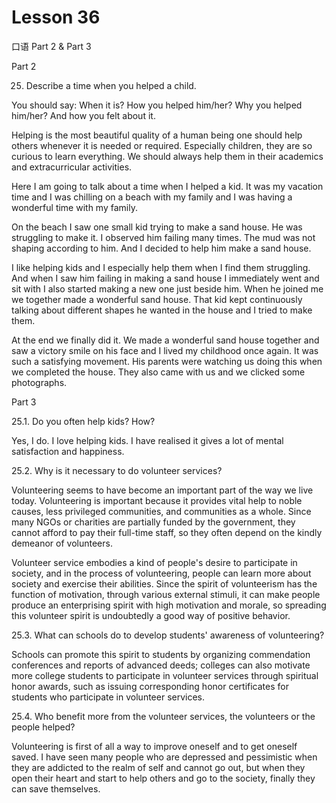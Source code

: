 # Lesson 36

口语 Part 2 & Part 3

Part 2

25.   Describe a time when you helped a child. 

You should say:
When it is?
How you helped him/her?
Why you helped him/her?
And how you felt about it.

Helping is the most beautiful quality of a human being one should help others whenever it is needed or required. Especially children, they are so curious to learn everything. We should always help them in their academics and extracurricular activities.

Here I am going to talk about a time when I helped a kid. It was my vacation time and I was chilling on a beach with my family and I was having a wonderful time with my family.

On the beach I saw one small kid trying to make a sand house. He was struggling to make it. I observed him failing many times. The mud was not shaping according to him. And I decided to help him make a sand house.

I like helping kids and I especially help them when I find them struggling. And when I saw him failing in making a sand house I immediately went and sit with I also started making a new one just beside him. When he joined me we together made a wonderful sand house. That kid kept continuously talking about different shapes he wanted in the house and I tried to make them.

At the end we finally did it. We made a wonderful sand house together and saw a victory smile on his face and I lived my childhood once again. It was such a satisfying movement. His parents were watching us doing this when we completed the house. They also came with us and we clicked some photographs.

Part 3


25.1. Do you often help kids? How?

Yes, I do. I love helping kids. I have realised it gives a lot of mental satisfaction and happiness.

25.2. Why is it necessary to do volunteer services?

Volunteering seems to have become an important part of the way we live today. Volunteering is important because it provides vital help to noble causes, less privileged communities, and communities as a whole. Since many NGOs or charities are partially funded by the government, they cannot afford to pay their full-time staff, so they often depend on the kindly demeanor of volunteers.

Volunteer service embodies a kind of people's desire to participate in society, and in the process of volunteering, people can learn more about society and exercise their abilities. Since the spirit of volunteerism has the function of motivation, through various external stimuli, it can make people produce an enterprising spirit with high motivation and morale, so spreading this volunteer spirit is undoubtedly a good way of positive behavior.

25.3. What can schools do to develop students' awareness of volunteering?

Schools can promote this spirit to students by organizing commendation conferences and reports of advanced deeds; colleges can also motivate more college students to participate in volunteer services through spiritual honor awards, such as issuing corresponding honor certificates for students who participate in volunteer services.

25.4. Who benefit more from the volunteer services, the volunteers or the people helped?

Volunteering is first of all a way to improve oneself and to get oneself saved. I have seen many people who are depressed and pessimistic when they are addicted to the realm of self and cannot go out, but when they open their heart and start to help others and go to the society, finally they can save themselves.
